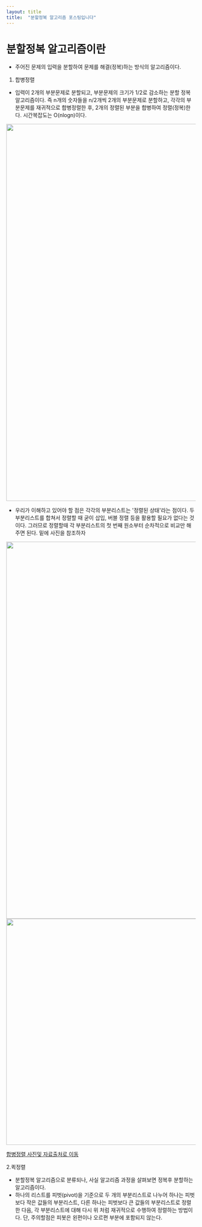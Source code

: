 ```yaml
---
layout: title
title:  "분할정복 알고리즘 포스팅입니다"
---
```

# 분할정복 알고리즘이란
* 주어진 문제의 입력을 분할하여 문제를 해결(정복)하는 방식의 알고리즘이다.

1. 합병정렬
* 입력이 2개의 부분문제로 분할되고, 부분문제의 크기가 1/2로 감소하는 분할 정복 알고리즘이다. 즉 n개의 숫자들을 n/2개씩 2개의 부분문제로 분할하고, 각각의 부분문제를 재귀적으로  합병정렬한 후, 2개의 정렬된 부분을 합병하여 정렬(정복)한다. 시간복잡도는 O(nlogn)이다.
<img src="https://img1.daumcdn.net/thumb/R1920x0/?scode=mtistory2&fname=https%3A%2F%2Fblog.kakaocdn.net%2Fdn%2F07jQt%2Fbtq1lao22zT%2FKkr0QfF1VGxi3bfGYp2r61%2Fimg.png" width="1000" height="1000"/>

* 우리가 이해하고 있어야 할 점은 각각의 부분리스트는 '정렬된 상태'라는 점이다. 두 부분리스트를 합쳐서 정렬할 때 굳이 삽입, 버블 정렬 등을 활용할 필요가 없다는 것이다. 그러므로 정렬할때 각 부분리스트의 첫 번째 원소부터 순차적으로 비교만 해주면 된다. 밑에 사진을 참조하자 

<img src="https://img1.daumcdn.net/thumb/R1280x0/?scode=mtistory2&fname=https%3A%2F%2Fblog.kakaocdn.net%2Fdn%2FbjBCBE%2Fbtq1vhtPShg%2Fd2HmOR4b6cwUqrYIAx3uaK%2Fimg.png" width="600" height="1000"/>
<img src="https://img1.daumcdn.net/thumb/R1280x0/?scode=mtistory2&fname=https%3A%2F%2Fblog.kakaocdn.net%2Fdn%2Frjyml%2Fbtq1s4INpId%2F5FzGY2j0NGhDRxflJRl9K1%2Fimg.png" width="600" height="600"/>

[합병정렬 사진및 자료출처로 이동](https://blog.naver.com/billyryoo/222616310296)

2.퀵정렬
* 분할정복 알고리즘으로 분류되나, 사실 알고리즘 과정을 살펴보면 정복후 분할하는 알고리즘이다. 
* 하나의 리스트를 피벗(pivot)을 기준으로 두 개의 부분리스트로 나누어 하나는 피벗보다 작은 값들의 부분리스트, 다른 하나는 피벗보다 큰 값들의 부분리스트로 정렬한 다음, 각 부분리스트에 대해 다시 위 처럼 재귀적으로 수행하여 정렬하는 방법이다. 단, 주의할점은 피봇은 왼편이나 오르편 부분에 포함되지 않는다.
